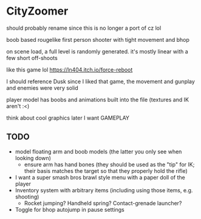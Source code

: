 # CityZoomer

should probably rename since this is no longer a port of cz lol

boob based rougelike first person shooter with tight movement and bhop

on scene load, a full level is randomly generated. it's mostly linear with a few short off-shoots

like this game lol https://ln404.itch.io/force-reboot

I should reference Dusk since I liked that game, the movement and gunplay and enemies were very solid

player model has boobs and animations built into the file (textures and IK aren't :\<)

think about cool graphics later I want GAMEPLAY

## TODO
- model floating arm and boob models (the latter you only see when looking down)
	- ensure arm has hand bones (they should be used as the "tip" for IK; their basis matches the target so that they properly hold the rifle)
- I want a super smash bros brawl style menu with a paper doll of the player
- Inventory system with arbitrary items (including using those items, e.g. shooting)
	- Rocket jumping? Handheld spring? Contact-grenade launcher?
- Toggle for bhop autojump in pause settings

